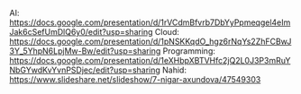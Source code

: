 AI: https://docs.google.com/presentation/d/1rVCdmBfvrb7DbYyPpmeqgel4eImJak6cSefUmDlQ6y0/edit?usp=sharing
Cloud: https://docs.google.com/presentation/d/1pNSKKqdO_hgz6rNqYs2ZhFCBwJ3Y_5YhpN6LpjMw-Bw/edit?usp=sharing
Programming: https://docs.google.com/presentation/d/1eXHbpXBTVHfc2jQ2L0J3P3mRuYNbGYwdKvYvnPSDjec/edit?usp=sharing
Nahid: https://www.slideshare.net/slideshow/7-nigar-axundova/47549303
